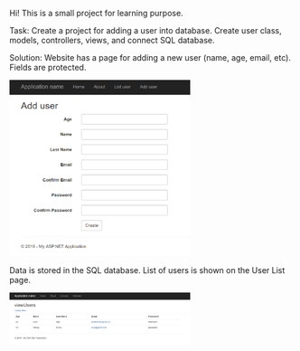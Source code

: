 Hi! This is a small project for learning purpose.

Task: 
Create a project for adding a user into database. Create user class, models, controllers, views, and connect SQL database. 

Solution:
Website has a page for adding a new user (name, age, email, etc). 
Fields are protected. 

<img src="Screenshots/Skjermbilde.PNG?raw=true" width="320"/>

Data is stored in the SQL database. 
List of users is shown on the User List page.

<img src="Screenshots/Skjermbilde01.png?raw=true" width="320"/>